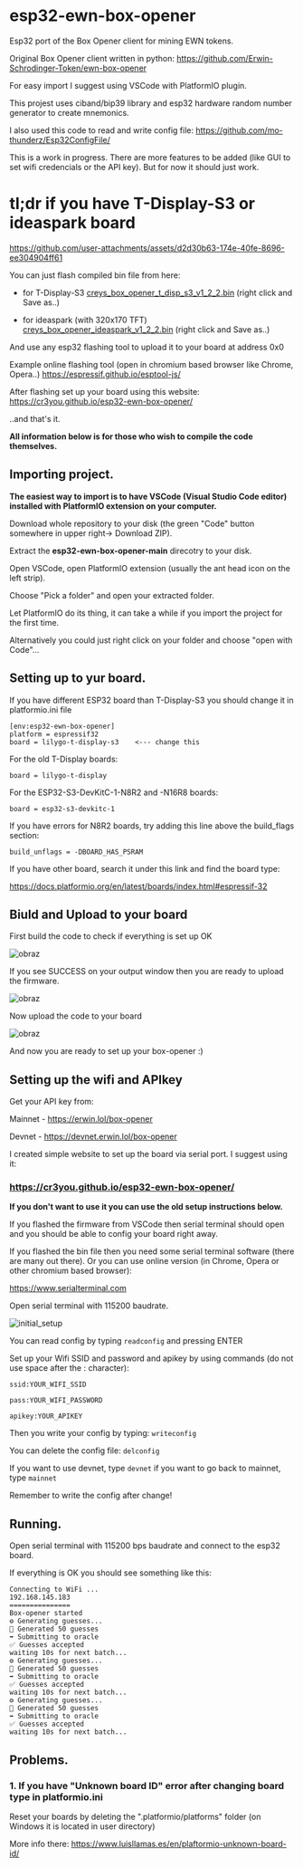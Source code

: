 # esp32-ewn-box-opener
Esp32 port of the Box Opener client for mining EWN tokens.

Original Box Opener client written in python: https://github.com/Erwin-Schrodinger-Token/ewn-box-opener

For easy import I suggest using VSCode with PlatformIO plugin.

This projest uses ciband/bip39 library and esp32 hardware random number generator to create mnemonics.

I also used this code to read and write config file: https://github.com/mo-thunderz/Esp32ConfigFile/

This is a work in progress. There are more features to be added (like GUI to set wifi credencials or the API key).
But for now it should just work.

# tl;dr if you have T-Display-S3 or ideaspark board
https://github.com/user-attachments/assets/d2d30b63-174e-40fe-8696-ee304904ff61

You can just flash compiled bin file from here:

- for T-Display-S3 [creys_box_opener_t_disp_s3_v1_2_2.bin](https://github.com/cr3you/esp32-ewn-box-opener/releases/download/1.2.2/creys_box_opener_t_disp_s3_v1_2_2.bin) (right click and Save as..)

- for ideaspark (with 320x170 TFT) [creys_box_opener_ideaspark_v1_2_2.bin](https://github.com/cr3you/esp32-ewn-box-opener/releases/download/1.2.2/creys_box_opener_ideaspark_v1_2_2.bin) (right click and Save as..)

And use any esp32 flashing tool to upload it to your board at address 0x0

Example online flashing tool (open in chromium based browser like Chrome, Opera..) https://espressif.github.io/esptool-js/

After flashing set up your board using this website: https://cr3you.github.io/esp32-ewn-box-opener/

..and that's it.

**All information below is for those who wish to compile the code themselves.**

## Importing project.
**The easiest way to import is to have VSCode (Visual Studio Code editor) installed with PlatformIO extension on your computer.**

Download whole repository to your disk (the green "Code" button somewhere in upper right-> Download ZIP).

Extract the **esp32-ewn-box-opener-main** direcotry to your disk.

Open VSCode, open PlatformIO extension (usually the ant head icon on the left strip).

Choose "Pick a folder" and open your extracted folder.

Let PlatformIO do its thing, it can take a while if you import the project for the first time.

Alternatively you could just right click on your folder and choose "open with Code"...

## Setting up to yur board.

If you have different ESP32 board than T-Display-S3 you should change it in platformio.ini file
```
[env:esp32-ewn-box-opener]
platform = espressif32
board = lilygo-t-display-s3    <--- change this
```
For the old T-Display boards:
```
board = lilygo-t-display
```
For the ESP32-S3-DevKitC-1-N8R2 and -N16R8 boards:
```
board = esp32-s3-devkitc-1
```
If you have errors for N8R2 boards, try adding this line above the build_flags section:
```
build_unflags = -DBOARD_HAS_PSRAM
```

If you have other board, search it under this link and find the board type:

https://docs.platformio.org/en/latest/boards/index.html#espressif-32

## Biuld and Upload to your board
First build the code to check if everything is set up OK

![obraz](https://github.com/user-attachments/assets/a6d4fdbc-679f-4a85-9565-03a5c5afb5b4)

If you see SUCCESS on your output window then you are ready to upload the firmware.

![obraz](https://github.com/user-attachments/assets/2886cdfe-3fb5-4129-8aeb-1d500722a7e9)

Now upload the code to your board

![obraz](https://github.com/user-attachments/assets/d2f83300-1e47-4519-a5bf-0bffa26170a2)

And now you are ready to set up your box-opener :)
## Setting up the wifi and APIkey
Get your API key from:

Mainnet - https://erwin.lol/box-opener

Devnet - https://devnet.erwin.lol/box-opener

I created simple website to set up the board via serial port. I suggest using it:
### https://cr3you.github.io/esp32-ewn-box-opener/


**If you don't want to use it you can use the old setup instructions below.**

If you flashed the firmware from VSCode then serial terminal should open and you should be able to config your board right away.

If you flashed the bin file then you need some serial terminal software (there are many out there).
Or you can use online version (in Chrome, Opera or other chromium based browser):

https://www.serialterminal.com

Open serial terminal with 115200 baudrate.

![initial_setup](https://github.com/user-attachments/assets/64751288-44b2-45cb-8561-29d5ac0a9b16)

You can read config by typing ```readconfig``` and pressing ENTER

Set up your Wifi SSID and password and apikey by using commands (do not use space after the : character):

```ssid:YOUR_WIFI_SSID```

```pass:YOUR_WIFI_PASSWORD```

```apikey:YOUR_APIKEY```

Then you write your config by typing: ```writeconfig```

You can delete the config file: ```delconfig```

If you want to use devnet, type ```devnet``` if you want to go back to mainnet, type ```mainnet```

Remember to write the config after change!

## Running.
Open serial terminal with 115200 bps baudrate and connect to the esp32 board.

If everything is OK you should see something like this:
```
Connecting to WiFi ...
192.168.145.183
===============
Box-opener started
⚙️ Generating guesses...
🔑️ Generated 50 guesses
➡️ Submitting to oracle
✅ Guesses accepted
waiting 10s for next batch...
⚙️ Generating guesses...
🔑️ Generated 50 guesses
➡️ Submitting to oracle
✅ Guesses accepted
waiting 10s for next batch...
⚙️ Generating guesses...
🔑️ Generated 50 guesses
➡️ Submitting to oracle
✅ Guesses accepted
waiting 10s for next batch...
```
## Problems.

### 1. If you have "Unknown board ID" error after changing board type in platformio.ini
Reset your boards by deleting the ".platformio/platforms" folder (on Windows it is located in user directory)

More info there: https://www.luisllamas.es/en/plaftormio-unknown-board-id/

